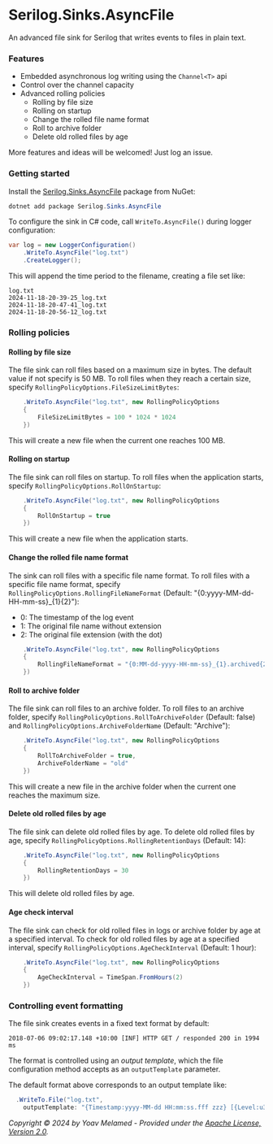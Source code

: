 # Serilog.Sinks.AsyncFile

An advanced file sink for Serilog that writes events to files in plain text.

### Features
* Embedded asynchronous log writing using the `Channel<T>` api
* Control over the channel capacity
* Advanced rolling policies
  * Rolling by file size
  * Rolling on startup
  * Change the rolled file name format
  * Roll to archive folder
  * Delete old rolled files by age

More features and ideas will be welcomed! Just log an issue.

### Getting started

Install the [Serilog.Sinks.AsyncFile](https://www.nuget.org/packages/Serilog.Sinks.AsyncFile/) package from NuGet:

```powershell
dotnet add package Serilog.Sinks.AsyncFile
```

To configure the sink in C# code, call `WriteTo.AsyncFile()` during logger configuration:

```csharp
var log = new LoggerConfiguration()
    .WriteTo.AsyncFile("log.txt")
    .CreateLogger();
```

This will append the time period to the filename, creating a file set like:

```
log.txt
2024-11-18-20-39-25_log.txt
2024-11-18-20-47-41_log.txt
2024-11-18-20-56-12_log.txt
```

### Rolling policies

#### Rolling by file size
The file sink can roll files based on a maximum size in bytes. The default value if not specify is 50 MB.
To roll files when they reach a certain size, specify
`RollingPolicyOptions.FileSizeLimitBytes`:

```csharp
    .WriteTo.AsyncFile("log.txt", new RollingPolicyOptions
    {
        FileSizeLimitBytes = 100 * 1024 * 1024
    })
```

This will create a new file when the current one reaches 100 MB.

#### Rolling on startup
The file sink can roll files on startup. To roll files when the application starts, specify
`RollingPolicyOptions.RollOnStartup`:

```csharp
    .WriteTo.AsyncFile("log.txt", new RollingPolicyOptions
    {
        RollOnStartup = true
    })
```

This will create a new file when the application starts.

#### Change the rolled file name format
The sink can roll files with a specific file name format. To roll files with a specific file name format, specify
`RollingPolicyOptions.RollingFileNameFormat` (Default: "{0:yyyy-MM-dd-HH-mm-ss}_{1}{2}"):

- 0: The timestamp of the log event
- 1: The original file name without extension
- 2: The original file extension (with the dot)

```csharp
    .WriteTo.AsyncFile("log.txt", new RollingPolicyOptions
    {
        RollingFileNameFormat = "{0:MM-dd-yyyy-HH-mm-ss}_{1}.archived{2}"
    })
```

#### Roll to archive folder
The file sink can roll files to an archive folder. To roll files to an archive folder, specify
`RollingPolicyOptions.RollToArchiveFolder` (Default: false) and `RollingPolicyOptions.ArchiveFolderName` (Default: "Archive"):

```csharp
    .WriteTo.AsyncFile("log.txt", new RollingPolicyOptions
    {
        RollToArchiveFolder = true,
        ArchiveFolderName = "old"
    })
```

This will create a new file in the archive folder when the current one reaches the maximum size.

#### Delete old rolled files by age
The file sink can delete old rolled files by age. To delete old rolled files by age, specify
`RollingPolicyOptions.RollingRetentionDays` (Default: 14):

```csharp
    .WriteTo.AsyncFile("log.txt", new RollingPolicyOptions
    {
        RollingRetentionDays = 30
    })
```

This will delete old rolled files by age.

#### Age check interval
The file sink can check for old rolled files in logs or archive folder by age at a specified interval. To check for old rolled files by age at a specified interval, specify
`RollingPolicyOptions.AgeCheckInterval` (Default: 1 hour):

```csharp
    .WriteTo.AsyncFile("log.txt", new RollingPolicyOptions
    {
        AgeCheckInterval = TimeSpan.FromHours(2)
    })
```

### Controlling event formatting

The file sink creates events in a fixed text format by default:

```
2018-07-06 09:02:17.148 +10:00 [INF] HTTP GET / responded 200 in 1994 ms
```

The format is controlled using an _output template_, which the file configuration method accepts as an `outputTemplate`
parameter.

The default format above corresponds to an output template like:

```csharp
  .WriteTo.File("log.txt",
    outputTemplate: "{Timestamp:yyyy-MM-dd HH:mm:ss.fff zzz} [{Level:u3}] {Message:lj}{NewLine}{Exception}")
```

_Copyright &copy; 2024 by Yoav Melamed - Provided under
the [Apache License, Version 2.0](http://apache.org/licenses/LICENSE-2.0.html)._
